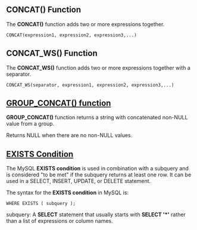 
## CONCAT() Function

The **CONCAT()** function adds two or more expressions together.
```
CONCAT(expression1, expression2, expression3,...)
```

## CONCAT_WS() Function

The **CONCAT_WS()** function adds two or more expressions together with a separator.
```
CONCAT_WS(separator, expression1, expression2, expression3,...)
```

## [GROUP_CONCAT() function](https://www.w3resource.com/mysql/aggregate-functions-and-grouping/aggregate-functions-and-grouping-group_concat.php)

**GROUP_CONCAT()** function returns a string with concatenated non-NULL value from a group.

Returns NULL when there are no non-NULL values.

## [EXISTS Condition](https://www.techonthenet.com/mysql/exists.php)

The MySQL **EXISTS condition** is used in combination with a subquery and is considered "to be met" if the subquery returns at least one row. It can be used in a SELECT, INSERT, UPDATE, or DELETE statement.

The syntax for the **EXISTS condition** in MySQL is:
```
WHERE EXISTS ( subquery );
```

subquery: A **SELECT** statement that usually starts with **SELECT '*'** rather than a list of expressions or column names.






